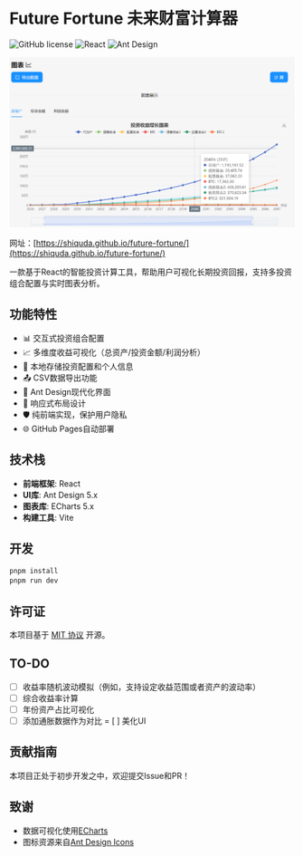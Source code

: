 # Future Fortune 未来财富计算器

![GitHub license](https://img.shields.io/badge/license-MIT-blue.svg)
![React](https://img.shields.io/badge/React-19.0-%2361DAFB)
![Ant Design](https://img.shields.io/badge/Ant%20Design-5.24.3-%230170FE)

![PixPin_2025-03-09_09-38-09](/images/PixPin_2025-03-09_09-38-09.png)

网址：[https://shiquda.github.io/future-fortune/](https://shiquda.github.io/future-fortune/)

一款基于React的智能投资计算工具，帮助用户可视化长期投资回报，支持多投资组合配置与实时图表分析。

## 功能特性

- 📊 交互式投资组合配置
- 📈 多维度收益可视化（总资产/投资金额/利润分析）
- 💾 本地存储投资配置和个人信息
- 📤 CSV数据导出功能
- 🎨 Ant Design现代化界面
- 📱 响应式布局设计
- 🛡️ 纯前端实现，保护用户隐私
- 🌐 GitHub Pages自动部署

## 技术栈

- **前端框架**: React
- **UI库**: Ant Design 5.x
- **图表库**: ECharts 5.x
- **构建工具**: Vite

## 开发

```bash
pnpm install
pnpm run dev
```

## 许可证

本项目基于 [MIT 协议](LICENSE) 开源。

## TO-DO

- [ ] 收益率随机波动模拟（例如，支持设定收益范围或者资产的波动率）
- [ ] 综合收益率计算
- [ ] 年份资产占比可视化
- [ ] 添加通胀数据作为对比
= [ ] 美化UI

## 贡献指南

本项目正处于初步开发之中，欢迎提交Issue和PR！

## 致谢

- 数据可视化使用[ECharts](https://echarts.apache.org/)
- 图标资源来自[Ant Design Icons](https://ant.design/components/icon)
